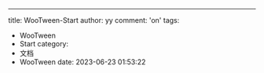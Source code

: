 ---
title: WooTween-Start
author: yy
comment: 'on'
tags:
  - WooTween
  - Start
category:
  - 文档
  - WooTween
date: 2023-06-23 01:53:22
